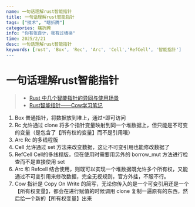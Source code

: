 ```yaml
---
name: 一句话理解rust智能指针
title: 一句话理解rust智能指针
tags: ["技术", "瞎折腾"]
categories: 瞎折腾
info: "你有张良计，我有过墙梯"
time: 2025/2/21
desc: 一句话理解rust智能指针
keywords: [rust', 'Box', 'Rec', 'Arc', 'Cell','RefCell', '智能指针']
---
```


# 一句话理解rust智能指针

>
> - [Rust 中几个智能指针的异同与使用场景](https://rustcc.cn/article?id=ac75148b-6eb0-4249-b36d-0a14875b736e)
> - [Rust智能指针——Cow学习笔记](https://zhuanlan.zhihu.com/p/19825428904?utm_campaign=shareopn&utm_medium=social&utm_psn=1876273633053245442&utm_source=wechat_session)
>

1. Box 普通指针，将数据放到堆上，通过`*`即可访问
2. Rc 允许通过 clone 将多个指针变量映射到同一个堆数据上，但只能是不可变的变量（是包含了【所有权的变量】而不是引用哦）
3. Arc Rc 的多线程版
4. Cell 允许通过 set 方法来改变数据，这让不可变引用也能修改数据了
5. RefCell Cell的多线程版，但在使用时需要用另外的 borrow_mut 方法进行检查而不是直接使用 set
6. Arc 和 Refcell 结合使用，则既可以实现一个堆数据既允许多个所有权，又能通过不可变引用来修改数据，完全无视规则，官方外挂，不服不行。
7. Cow 指针是 Copy On Write 的简写，无论你传入的是一个可变引用还是一个【所有权变量】，都会在进行赋值的时候调用 clone 复制一遍原有的东西，然后给一个新的【所有权变量】出来
